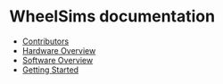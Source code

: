 # WheelSims documentation

- [Contributors](Contributors.md)
- [Hardware Overview](HardwareOverview.md)
- [Software Overview](SoftwareOverview.md)
- [Getting Started](CloningRepository.md)
